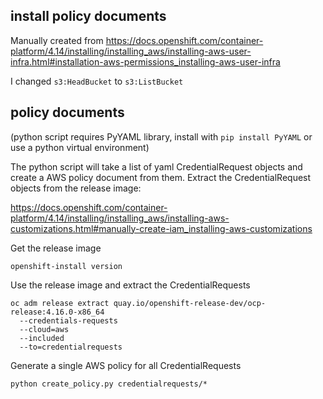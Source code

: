 ## install policy documents

Manually created from https://docs.openshift.com/container-platform/4.14/installing/installing_aws/installing-aws-user-infra.html#installation-aws-permissions_installing-aws-user-infra

I changed `s3:HeadBucket` to `s3:ListBucket`

## policy documents

(python script requires PyYAML library, install with `pip install PyYAML` or use a python virtual environment)

The python script will take a list of yaml CredentialRequest objects and create a AWS policy document from them. Extract the CredentialRequest objects from the release image:

https://docs.openshift.com/container-platform/4.14/installing/installing_aws/installing-aws-customizations.html#manually-create-iam_installing-aws-customizations

Get the release image

```
openshift-install version
```

Use the release image and extract the CredentialRequests

```
oc adm release extract quay.io/openshift-release-dev/ocp-release:4.16.0-x86_64
  --credentials-requests
  --cloud=aws
  --included
  --to=credentialrequests
```

Generate a single AWS policy for all CredentialRequests

```
python create_policy.py credentialrequests/*
```
